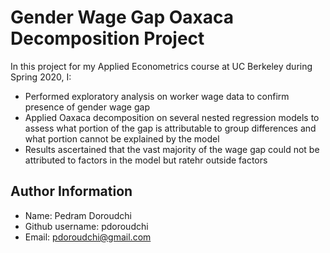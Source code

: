 # Gender Wage Gap Oaxaca Decomposition Project

In this project for my Applied Econometrics course at UC Berkeley during Spring 2020, I:

- Performed exploratory analysis on worker wage data to confirm presence of gender wage gap
- Applied Oaxaca decomposition on several nested regression models to assess what portion of the gap is attributable to group differences and what portion cannot be explained by the model
- Results ascertained that the vast majority of the wage gap could not be attributed to factors in the model but ratehr outside factors

## Author Information

- Name: Pedram Doroudchi  
- Github username: pdoroudchi  
- Email: pdoroudchi@gmail.com
